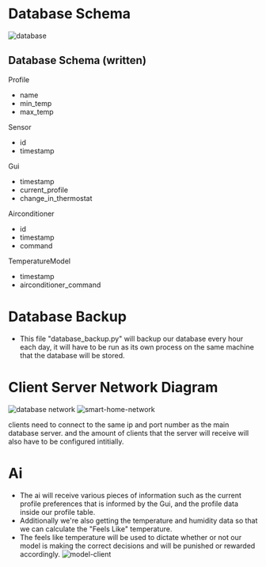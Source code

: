# Database Schema
![database](https://github.com/KevMP/smart-home-automation/assets/100045145/46788cd0-9f58-401e-a2ac-2d669e2e6a58)

## Database Schema (written)
Profile
* name
* min_temp
* max_temp

Sensor
* id
* timestamp

Gui
* timestamp
* current_profile
* change_in_thermostat

Airconditioner
* id
* timestamp
* command

TemperatureModel
* timestamp
* airconditioner_command

# Database Backup
* This file "database_backup.py" will backup our database every hour each day, it will have to be run as its own process on the same machine that the database will be stored.

# Client Server Network Diagram
![database network](https://github.com/KevMP/smart-home-automation/assets/100045145/5d55062b-8aab-47e7-b180-b555de59a255)
![smart-home-network](https://github.com/KevMP/smart-home-automation/assets/100045145/9f96d366-54b0-42b4-aff5-ccb2a754330b)

clients need to connect to the same ip and port number as the main database server.
and the amount of clients that the server will receive will also have to be configured intitially.

# Ai
* The ai will receive various pieces of information such as the current profile preferences that is informed by the Gui, and the profile data inside our profile table.
* Additionally we're also getting the temperature and humidity data so that we can calculate the "Feels Like" temperature.
* The feels like temperature will be used to dictate whether or not our model is making the correct decisions and will be punished or rewarded accordingly.
![model-client](https://github.com/KevMP/smart-home-automation/assets/100045145/e615fe35-8acb-4aad-80aa-c2fed90dd479)
